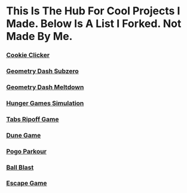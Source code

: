 # This Is The Hub For Cool Projects I Made. Below Is A List I Forked. Not Made By Me.                                                                          
                                                
### [**Cookie Clicker**](/cookieclicker)                                        
### [**Geometry Dash Subzero**](/Geometry-Dash-Subzero)                                    
### [**Geometry Dash Meltdown**](/Geometry-Dash-Meltdown)                                 
### [**Hunger Games Simulation**](/HungerGames)                                  
### [**Tabs Ripoff Game**](/Tabs-Ripoff)                                                                     
### [**Dune Game**](/dune-game)                                                                        
### [**Pogo Parkour**](/Pogo-Parkour)                                    
### [**Ball Blast**](/Ball-Blast)                                    
### [**Escape Game**](/Escape-Game)                                              
